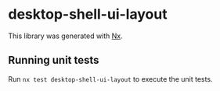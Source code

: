 # desktop-shell-ui-layout

This library was generated with [Nx](https://nx.dev).

## Running unit tests

Run `nx test desktop-shell-ui-layout` to execute the unit tests.
